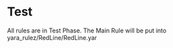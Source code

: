 # Test  

All rules are in Test Phase. The Main Rule will be put into yara_rulez/RedLine/RedLine.yar
